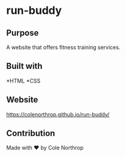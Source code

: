 # run-buddy

## Purpose
A website that offers fitness training services.

## Built with
*HTML
*CSS

## Website
https://colenorthrop.github.io/run-buddy/

## Contribution
Made with ❤️ by Cole Northrop
